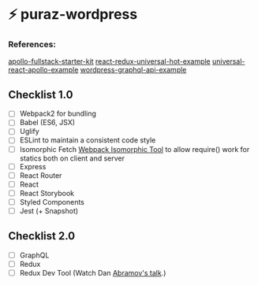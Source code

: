 # ⚡ puraz-wordpress

### References:
[apollo-fullstack-starter-kit](https://github.com/sysgears/apollo-fullstack-starter-kit)
[react-redux-universal-hot-example](https://github.com/erikras/react-redux-universal-hot-example)
[universal-react-apollo-example](https://github.com/WeLikeGraphQL/universal-react-apollo-example)
[wordpress-graphql-api-example](https://github.com/WeLikeGraphQL/wordpress-graphql-api-example)

## Checklist 1.0
- [ ] Webpack2 for bundling
- [ ] Babel (ES6, JSX)
- [ ] Uglify
- [ ] ESLint to maintain a consistent code style
- [ ] Isomorphic Fetch [Webpack Isomorphic Tool](https://github.com/halt-hammerzeit/webpack-isomorphic-tools) to allow require() work for statics both on client and server
- [ ] Express
- [ ] React Router
- [ ] React
- [ ] React Storybook
- [ ] Styled Components
- [ ] Jest (+ Snapshot)

## Checklist 2.0
- [ ] GraphQL
- [ ] Redux
- [ ] Redux Dev Tool (Watch Dan [Abramov's talk](https://www.youtube.com/watch?v=xsSnOQynTHs).)
